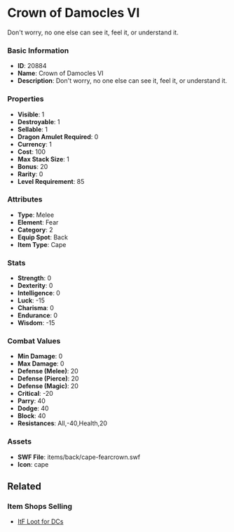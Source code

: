 # Crown of Damocles VI

Don't worry, no one else can see it, feel it, or understand it.

### Basic Information

- **ID**: 20884
- **Name**: Crown of Damocles VI
- **Description**: Don&#039;t worry, no one else can see it, feel it, or understand it.

### Properties

- **Visible**: 1
- **Destroyable**: 1
- **Sellable**: 1
- **Dragon Amulet Required**: 0
- **Currency**: 1
- **Cost**: 100
- **Max Stack Size**: 1
- **Bonus**: 20
- **Rarity**: 0
- **Level Requirement**: 85

### Attributes

- **Type**: Melee
- **Element**: Fear
- **Category**: 2
- **Equip Spot**: Back
- **Item Type**: Cape

### Stats

- **Strength**: 0
- **Dexterity**: 0
- **Intelligence**: 0
- **Luck**: -15
- **Charisma**: 0
- **Endurance**: 0
- **Wisdom**: -15

### Combat Values

- **Min Damage**: 0
- **Max Damage**: 0
- **Defense (Melee)**: 20
- **Defense (Pierce)**: 20
- **Defense (Magic)**: 20
- **Critical**: -20
- **Parry**: 40
- **Dodge**: 40
- **Block**: 40
- **Resistances**: All,-40,Health,20

### Assets

- **SWF File**: items/back/cape-fearcrown.swf
- **Icon**: cape

## Related

### Item Shops Selling

- [ItF Loot for DCs](../item-shops/744-itf-loot-for-dcs.md)

